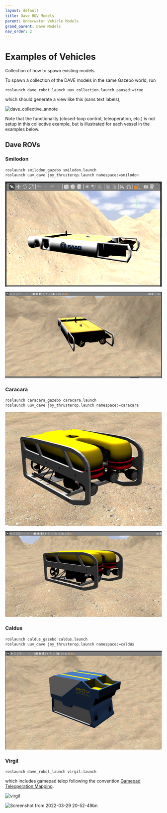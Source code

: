 ```yaml
---
layout: default
title: Dave ROV Models
parent: Underwater Vehicle Models
grand_parent: Dave Models
nav_order: 2
---
```


# Examples of Vehicles

Collection of how to spawn existing models.

To spawn a collection of the DAVE models in the same Gazebo world, run

```
roslaunch dave_robot_launch uuv_collection.launch paused:=true
```

which should generate a view like this (sans text labels),

![dave_collective_annote](https://user-images.githubusercontent.com/8921143/159903174-8c82c247-8aa1-46b5-b411-dca24cc4c3ad.png)

Note that the functionality (closed-loop control, teleoperation, etc.) is not setup in this collective example, but is illustrated for each vessel in the examples below.

## Dave ROVs

### Smilodon

```
roslaunch smilodon_gazebo smilodon.launch
roslaunch uuv_dave joy_thrusterop.launch namespace:=smilodon
```

![smilodon](../images/smilodon1.png)

![smilodon_rear](../images/smilodon_rear.png)


### Caracara

```
roslaunch caracara_gazebo caracara.launch
roslaunch uuv_dave joy_thrusterop.launch namespace:=caracara
```

![caracara](../images/caracara.png)

![caracara2](../images/caracara2.png)



### Caldus

```
roslaunch caldus_gazebo caldus.launch
roslaunch uuv_dave joy_thrusterop.launch namespace:=caldus
```

![caldus](../images/caldus.png)


### Virgil
```
roslaunch dave_robot_launch virgil.launch
```
which includes gamepad telop following the convention [Gamepad Teleoperation Mapping](contents/Logitech-F310-Gamepad-Mapping).


![virgil](https://user-images.githubusercontent.com/8268930/159816122-97fae421-ac6a-47f6-b344-06375ccff1d1.png)


![Screenshot from 2022-03-29 20-52-49bn](https://user-images.githubusercontent.com/8921143/160748396-98543533-a530-4384-b3b4-b67e80f9affd.png)



